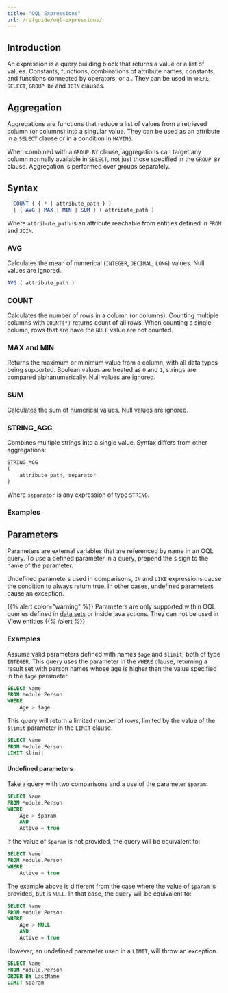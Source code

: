 ```yaml
---
title: "OQL Expressions"
url: /refguide/oql-expressions/
---
```


## Introduction

An expression is a query building block that returns a value or a list of values. Constants, functions, combinations of attribute names, constants, and functions connected by operators, or a . They can be used in `WHERE`, `SELECT`, `GROUP BY` and `JOIN` clauses.

## Aggregation

Aggregations are functions that reduce a list of values from a retrieved column (or columns) into a singular value. They can be used as an attribute in a `SELECT` clause or in a condition in `HAVING`. 

When combined with a `GROUP BY` clause, aggregations can target any column normally available in `SELECT`, not just those specified in the `GROUP BY` clause. Aggregation is performed over groups separately.

## Syntax

```sql
  COUNT ( { * | attribute_path } )
  | { AVG | MAX | MIN | SUM } ( attribute_path )
```
Where `attribute_path` is an attribute reachable from entities defined in `FROM` and `JOIN`.

### AVG

Calculates the mean of numerical (`INTEGER`, `DECIMAL`, `LONG`) values. Null values are ignored.

```sql
AVG ( attribute_path )
```

### COUNT

Calculates the number of rows in a column (or columns). Counting multiple columns with `COUNT(*)` returns count of all rows.
When counting a single column, rows that are have the `NULL` value are not counted.

### MAX and MIN

Returns the maximum or minimum value from a column, with all data types being supported. Boolean values are treated as `0` and `1`, strings are compared alphanumerically. Null values are ignored.

### SUM

Calculates the sum of numerical values. Null values are ignored.

### STRING_AGG

Combines multiple strings into a single value. Syntax differs from other aggregations:

```sql
STRING_AGG
(
    attribute_path, separator
)
```
Where `separator` is any expression of type `STRING`. 

### Examples



## Parameters

Parameters are external variables that are referenced by name in an OQL query. To use a defined parameter in a query, prepend the `$` sign to the name of the parameter. 

Undefined parameters used in comparisons, `IN` and `LIKE` expressions cause the condition to always return true. In other cases, undefined parameters cause an exception.

{{% alert color="warning" %}} Parameters are only supported within OQL queries defined in [data sets](/refguide/data-sets/) or inside java actions. They can not be used in View entities {{% /alert %}}

### Examples

Assume valid parameters defined with names `$age` and `$limit`, both of type `INTEGER`. This query uses the parameter in the `WHERE` clause, returning a result set
with person names whose age is higher than the value specified in the `$age` parameter.

```sql
SELECT Name
FROM Module.Person
WHERE
    Age > $age
```

This query will return a limited number of rows, limited by the value of the `$limit` parameter in the `LIMIT` clause.

```sql
SELECT Name
FROM Module.Person
LIMIT $limit
```

#### Undefined parameters

Take a query with two comparisons and a use of the parameter `$param`:
```sql
SELECT Name
FROM Module.Person
WHERE
    Age > $param 
    AND
    Active = true
```

If the value of `$param` is not provided, the query will be equivalent to:

```sql
SELECT Name
FROM Module.Person
WHERE
    Active = true
```

The example above is different from the case where the value of `$param` is provided, but is `NULL`. In that case, the query will be equivalent to:

```sql
SELECT Name
FROM Module.Person
WHERE
    Age > NULL
    AND
    Active = true
```

However, an undefined parameter used in a `LIMIT`, will throw an exception.

```sql
SELECT Name
FROM Module.Person
ORDER BY LastName
LIMIT $param
```

